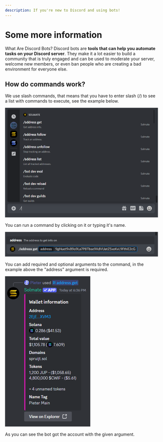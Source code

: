 ```yaml
---
description: If you're new to Discord and using bots!
---
```


# Some more information

What Are Discord Bots? Discord bots are **tools that can help you automate tasks on your Discord server**. They make it a lot easier to build a community that is truly engaged and can be used to moderate your server, welcome new members, or even ban people who are creating a bad environment for everyone else.



## How do commands work?

We use slash commands, that means that you have to enter slash (/) to see a list with commands to execute, see the example below.

![](<../.gitbook/assets/image (2) (1) (1) (1) (1) (1).png>)

You can run a command by clicking on it or typing it's name.

![](<../.gitbook/assets/image (4) (1) (1).png>)

You can add required and optional arguments to the command, in the example above the "address" argument is required.

![](<../.gitbook/assets/image (1) (1).png>)

As you can see the bot got the account with the given argument.
